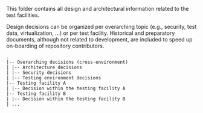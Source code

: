This folder contains all design and architectural information related to the test facilities. 

Design decisions can be organized per overarching topic (e.g., security, test data, virtualization, ...) or per test facility.
Historical and preparatory documents, although not related to development, are included to speed up on-boarding of repository contributors.

```
.
|-- Overarching decisions (cross-environment)
| |-- Architecture decisions
| |-- Security decisions
| |-- Testing environment decisions
|-- Testing facility A
| |-- Decision within the testing facility A
|-- Testing facility B
| |-- Decision within the testing facility B
| ...
```
